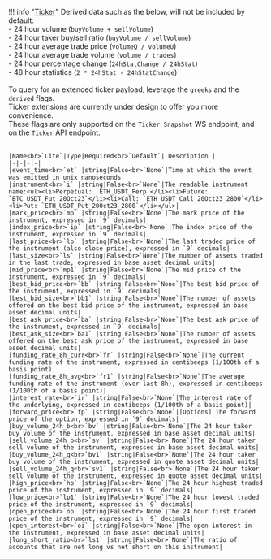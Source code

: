 !!! info "[Ticker](schemas/ticker.md)"
    Derived data such as the below, will not be included by default:<br>  - 24 hour volume (`buyVolume + sellVolume`)<br>  - 24 hour taker buy/sell ratio (`buyVolume / sellVolume`)<br>  - 24 hour average trade price (`volumeQ / volumeU`)<br>  - 24 hour average trade volume (`volume / trades`)<br>  - 24 hour percentage change (`24hStatChange / 24hStat`)<br>  - 48 hour statistics (`2 * 24hStat - 24hStatChange`)<br><br>To query for an extended ticker payload, leverage the `greeks` and the `derived` flags.<br>Ticker extensions are currently under design to offer you more convenience.<br>These flags are only supported on the `Ticker Snapshot` WS endpoint, and on the `Ticker` API endpoint.<br><br>

    |Name<br>`Lite`|Type|Required<br>`Default`| Description |
    |-|-|-|-|
    |event_time<br>`et` |string|False<br>`None`|Time at which the event was emitted in unix nanoseconds|
    |instrument<br>`i` |string|False<br>`None`|The readable instrument name:<ul><li>Perpetual: `ETH_USDT_Perp`</li><li>Future: `BTC_USDT_Fut_20Oct23`</li><li>Call: `ETH_USDT_Call_20Oct23_2800`</li><li>Put: `ETH_USDT_Put_20Oct23_2800`</li></ul>|
    |mark_price<br>`mp` |string|False<br>`None`|The mark price of the instrument, expressed in `9` decimals|
    |index_price<br>`ip` |string|False<br>`None`|The index price of the instrument, expressed in `9` decimals|
    |last_price<br>`lp` |string|False<br>`None`|The last traded price of the instrument (also close price), expressed in `9` decimals|
    |last_size<br>`ls` |string|False<br>`None`|The number of assets traded in the last trade, expressed in base asset decimal units|
    |mid_price<br>`mp1` |string|False<br>`None`|The mid price of the instrument, expressed in `9` decimals|
    |best_bid_price<br>`bb` |string|False<br>`None`|The best bid price of the instrument, expressed in `9` decimals|
    |best_bid_size<br>`bb1` |string|False<br>`None`|The number of assets offered on the best bid price of the instrument, expressed in base asset decimal units|
    |best_ask_price<br>`ba` |string|False<br>`None`|The best ask price of the instrument, expressed in `9` decimals|
    |best_ask_size<br>`ba1` |string|False<br>`None`|The number of assets offered on the best ask price of the instrument, expressed in base asset decimal units|
    |funding_rate_8h_curr<br>`fr` |string|False<br>`None`|The current funding rate of the instrument, expressed in centibeeps (1/100th of a basis point)|
    |funding_rate_8h_avg<br>`fr1` |string|False<br>`None`|The average funding rate of the instrument (over last 8h), expressed in centibeeps (1/100th of a basis point)|
    |interest_rate<br>`ir` |string|False<br>`None`|The interest rate of the underlying, expressed in centibeeps (1/100th of a basis point)|
    |forward_price<br>`fp` |string|False<br>`None`|[Options] The forward price of the option, expressed in `9` decimals|
    |buy_volume_24h_b<br>`bv` |string|False<br>`None`|The 24 hour taker buy volume of the instrument, expressed in base asset decimal units|
    |sell_volume_24h_b<br>`sv` |string|False<br>`None`|The 24 hour taker sell volume of the instrument, expressed in base asset decimal units|
    |buy_volume_24h_q<br>`bv1` |string|False<br>`None`|The 24 hour taker buy volume of the instrument, expressed in quote asset decimal units|
    |sell_volume_24h_q<br>`sv1` |string|False<br>`None`|The 24 hour taker sell volume of the instrument, expressed in quote asset decimal units|
    |high_price<br>`hp` |string|False<br>`None`|The 24 hour highest traded price of the instrument, expressed in `9` decimals|
    |low_price<br>`lp1` |string|False<br>`None`|The 24 hour lowest traded price of the instrument, expressed in `9` decimals|
    |open_price<br>`op` |string|False<br>`None`|The 24 hour first traded price of the instrument, expressed in `9` decimals|
    |open_interest<br>`oi` |string|False<br>`None`|The open interest in the instrument, expressed in base asset decimal units|
    |long_short_ratio<br>`ls1` |string|False<br>`None`|The ratio of accounts that are net long vs net short on this instrument|
